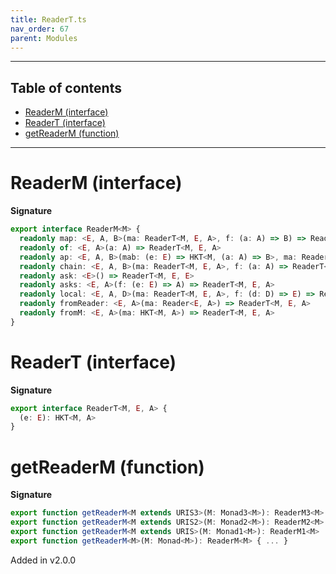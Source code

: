 ```yaml
---
title: ReaderT.ts
nav_order: 67
parent: Modules
---
```


---

<h2 class="text-delta">Table of contents</h2>

- [ReaderM (interface)](#readerm-interface)
- [ReaderT (interface)](#readert-interface)
- [getReaderM (function)](#getreaderm-function)

---

# ReaderM (interface)

**Signature**

```ts
export interface ReaderM<M> {
  readonly map: <E, A, B>(ma: ReaderT<M, E, A>, f: (a: A) => B) => ReaderT<M, E, B>
  readonly of: <E, A>(a: A) => ReaderT<M, E, A>
  readonly ap: <E, A, B>(mab: (e: E) => HKT<M, (a: A) => B>, ma: ReaderT<M, E, A>) => ReaderT<M, E, B>
  readonly chain: <E, A, B>(ma: ReaderT<M, E, A>, f: (a: A) => ReaderT<M, E, B>) => ReaderT<M, E, B>
  readonly ask: <E>() => ReaderT<M, E, E>
  readonly asks: <E, A>(f: (e: E) => A) => ReaderT<M, E, A>
  readonly local: <E, A, D>(ma: ReaderT<M, E, A>, f: (d: D) => E) => ReaderT<M, D, A>
  readonly fromReader: <E, A>(ma: Reader<E, A>) => ReaderT<M, E, A>
  readonly fromM: <E, A>(ma: HKT<M, A>) => ReaderT<M, E, A>
}
```

# ReaderT (interface)

**Signature**

```ts
export interface ReaderT<M, E, A> {
  (e: E): HKT<M, A>
}
```

# getReaderM (function)

**Signature**

```ts
export function getReaderM<M extends URIS3>(M: Monad3<M>): ReaderM3<M>
export function getReaderM<M extends URIS2>(M: Monad2<M>): ReaderM2<M>
export function getReaderM<M extends URIS>(M: Monad1<M>): ReaderM1<M>
export function getReaderM<M>(M: Monad<M>): ReaderM<M> { ... }
```

Added in v2.0.0
